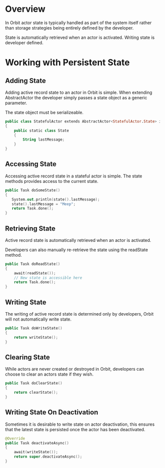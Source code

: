 # Overview
In Orbit actor state is typically handled as part of the system itself rather than storage strategies being entirely defined by the developer.

State is automatically retrieved when an actor is activated. Writing state is developer defined.

# Working with Persistent State
## Adding State

Adding active record state to an actor in Orbit is simple. When extending AbstractActor the developer simply passes a state object as a generic parameter.

The state object must be serializeable.

```kotlin
public class StatefulActor extends AbstractActor<StatefulActor.State> implements Some
{
    public static class State
    {
        String lastMessage;
    }
}
```

## Accessing State

Accessing active record state in a stateful actor is simple. The state methods provides access to the current state.
 ```kotlin
public Task doSomeState()
{
    System.out.println(state().lastMessage);
    state().lastMessage = "Meep";
    return Task.done();
}
```
 
## Retrieving State
Active record state is automatically retrieved when an actor is activated.

Developers can also manually re-retrieve the state using the readState method.

```kotlin
public Task doReadState()
{
    await(readState());
    // New state is accessible here	
    return Task.done();
}
```

## Writing State
The writing of active record state is determined only by developers, Orbit will not automatically write state.

```kotlin
public Task doWriteState()
{
    return writeState();
}
```

## Clearing State
While actors are never created or destroyed in Orbit, developers can choose to clear an actors state if they wish.

```kotlin
public Task doClearState()
{
    return clearState();
}
```

## Writing State On Deactivation
Sometimes it is desirable to write state on actor deactivation, this ensures that the latest state is persisted once the actor has been deactivated.

```kotlin
@Override
public Task deactivateAsync()
{
    await(writeState());
    return super.deactivateAsync();
}
```